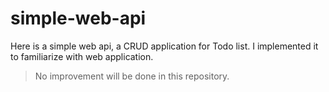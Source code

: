 # simple-web-api

Here is a simple web api, a CRUD application for Todo list.
I implemented it to familiarize with web application.

> No improvement will be done in this repository.